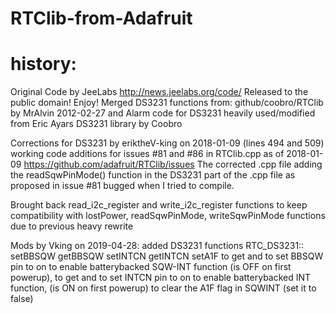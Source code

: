 # RTClib-from-Adafruit

# history:

Original Code by JeeLabs http://news.jeelabs.org/code/
Released to the public domain! Enjoy!
Merged DS3231 functions from: github/coobro/RTClib  by  MrAlvin 2012-02-27
and Alarm code for DS3231 heavily used/modified from Eric Ayars DS3231 library  by  Coobro

Corrections for DS3231 by eriktheV-king on 2018-01-09 (lines 494 and 509)
   working code additions for issues #81 and #86 in RTClib.cpp as of 2018-01-09
   https://github.com/adafruit/RTClib/issues
   The corrected .cpp file adding the readSqwPinMode() function in the DS3231 part of the .cpp file as proposed in issue #81 bugged when I  tried to compile.
   
Brought back read_i2c_register and write_i2c_register functions
to keep compatibility with lostPower, readSqwPinMode, writeSqwPinMode functions
due to previous heavy rewrite

Mods by Vking on 2019-04-28:
added DS3231 functions RTC_DS3231:: setBBSQW getBBSQW setINTCN getINTCN setA1F 
   to get and to set BBSQW pin to on to enable batterybacked SQW-INT function
                     (is OFF on first powerup),
   to get and to set INTCN pin to on to enable batterybacked INT function,
                     (is ON on first powerup)
   to clear the A1F flag in SQWINT (set it to false)

